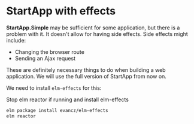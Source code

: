 # StartApp with effects

__StartApp.Simple__ may be sufficient for some application, but there is a problem with it. It doesn't allow for having side effects. Side effects might include:

- Changing the browser route
- Sending an Ajax request

These are definitely necessary things to do when building a web application. We will use the full version of StartApp from now on.

We need to install `elm-effects` for this: 

Stop elm reactor if running and install elm-effects

```bash
elm package install evancz/elm-effects
elm reactor
```

